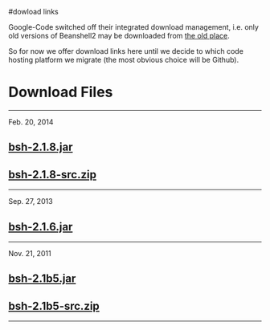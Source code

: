 #dowload links

Google-Code switched off their integrated download management, i.e. only old versions of Beanshell2 may be downloaded from [the old place](http://code.google.com/p/beanshell2/downloads).

So for now we offer download links here until we decide to which code hosting platform we migrate (the most obvious choice will be Github).

# Download Files #

---


Feb. 20, 2014
## [bsh-2.1.8.jar](https://beanshell2.googlecode.com/svn/branches/v2.1/downloads/bsh-2.1.8.jar) ##
## [bsh-2.1.8-src.zip](https://beanshell2.googlecode.com/svn/branches/v2.1/downloads/bsh-2.1.8-src.zip) ##

---


Sep. 27, 2013
## [bsh-2.1.6.jar](https://beanshell2.googlecode.com/files/bsh-2.1.6.jar) ##

---


Nov. 21, 2011
## [bsh-2.1b5.jar](https://beanshell2.googlecode.com/files/bsh-2.1b5.jar) ##
## [bsh-2.1b5-src.zip](https://beanshell2.googlecode.com/files/bsh-2.1b5-src.zip) ##

---

